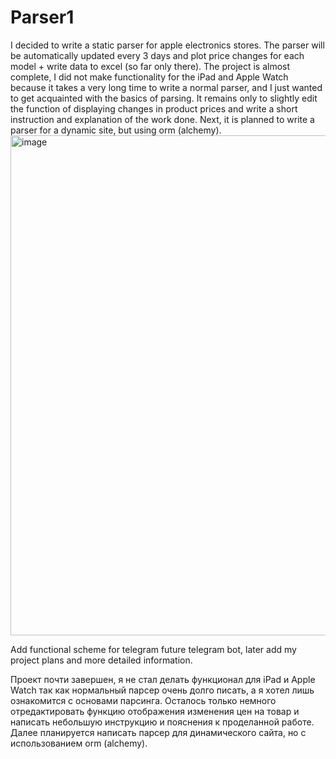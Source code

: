 # Parser1
I decided to write a static parser for apple electronics stores. The parser will be automatically updated every 3 days and plot price changes for each model + write data to excel (so far only there).
The project is almost complete, I did not make functionality for the iPad and Apple Watch because it takes a very long time to write a normal parser, and I just wanted to get acquainted with the basics of parsing.
It remains only to slightly edit the function of displaying changes in product prices and write a short instruction and explanation of the work done. Next, it is planned to write a parser for a dynamic site, but using orm (alchemy).
<img width="800" alt="image" src="https://github.com/user-attachments/assets/7b728186-b83d-4f6c-8f8a-ee276cf40ba0" />


Add functional scheme for telegram future telegram bot, later add my project plans and more detailed information.

Проект почти завершен, я не стал делать функционал для iPad и Apple Watch так как нормальный парсер очень долго писать, а я хотел лишь ознакомится с основами парсинга.
Осталось только немного отредактировать функцию отображения изменения цен на товар и написать небольшую инструкцию и пояснения к проделанной работе. Далее планируется написать парсер для динамического сайта, но с использованием orm (alchemy).